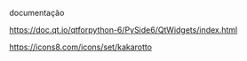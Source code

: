 documentação


https://doc.qt.io/qtforpython-6/PySide6/QtWidgets/index.html


https://icons8.com/icons/set/kakarotto